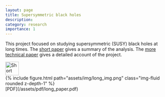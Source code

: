 ```yaml
---
layout: page
title: Supersymmetric black holes
description: 
category: research
importance: 1
---
```


This project focused on studying supersymmetric (SUSY) black holes at long times. The [short paper](https://arxiv.org/abs/2207.00407) gives a summary of the analysis. The [more technical paper](https://arxiv.org/abs/2207.00407) gives a detailed account of the project.

<div class="row">
    <div class="col-sm mt-3 mt-md-0">
        <a href="https://arxiv.org/pdf/2207.00407.pdf">
        <img path="assets/img/short_img.png" alt="Short paper" style="width:42px;height:42px;">
        </a>
    </div>
    <div class="col-sm mt-3 mt-md-0">
        {% include figure.html path="assets/img/long_img.png" class="img-fluid rounded z-depth-1" %}
        <div class="caption">
            [PDF](/assets/pdf/long_paper.pdf)   
        </div>
    </div>
</div>

   

